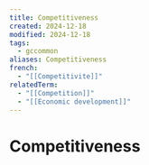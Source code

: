 ```yaml
---
title: Competitiveness
created: 2024-12-18
modified: 2024-12-18
tags:
  - gccommon
aliases: Competitiveness
french:
  - "[[Competitivite]]"
relatedTerm:
  - "[[Competition]]"
  - "[[Economic development]]"
---
```

# Competitiveness
